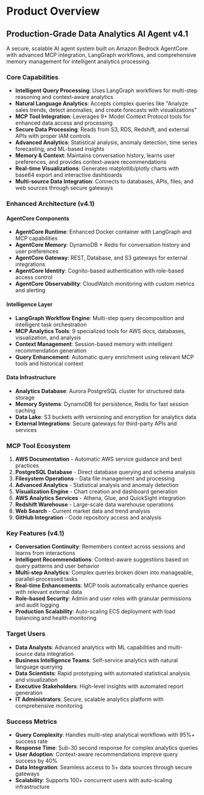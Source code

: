 # Product Overview

## Production-Grade Data Analytics AI Agent v4.1

A secure, scalable AI agent system built on Amazon Bedrock AgentCore with advanced MCP integration, LangGraph workflows, and comprehensive memory management for intelligent analytics processing.

### Core Capabilities
- **Intelligent Query Processing**: Uses LangGraph workflows for multi-step reasoning and context-aware analytics
- **Natural Language Analytics**: Accepts complex queries like "Analyze sales trends, detect anomalies, and create forecasts with visualizations"
- **MCP Tool Integration**: Leverages 9+ Model Context Protocol tools for enhanced data access and processing
- **Secure Data Processing**: Reads from S3, RDS, Redshift, and external APIs with proper IAM controls
- **Advanced Analytics**: Statistical analysis, anomaly detection, time series forecasting, and ML-based insights
- **Memory & Context**: Maintains conversation history, learns user preferences, and provides context-aware recommendations
- **Real-time Visualizations**: Generates matplotlib/plotly charts with base64 export and interactive dashboards
- **Multi-source Data Integration**: Connects to databases, APIs, files, and web sources through secure gateways

### Enhanced Architecture (v4.1)

#### AgentCore Components
- **AgentCore Runtime**: Enhanced Docker container with LangGraph and MCP capabilities
- **AgentCore Memory**: DynamoDB + Redis for conversation history and user preferences
- **AgentCore Gateway**: REST, Database, and S3 gateways for external integrations
- **AgentCore Identity**: Cognito-based authentication with role-based access control
- **AgentCore Observability**: CloudWatch monitoring with custom metrics and alerting

#### Intelligence Layer
- **LangGraph Workflow Engine**: Multi-step query decomposition and intelligent task orchestration
- **MCP Analytics Tools**: 9 specialized tools for AWS docs, databases, visualization, and analysis
- **Context Management**: Session-based memory with intelligent recommendation generation
- **Query Enhancement**: Automatic query enrichment using relevant MCP tools and historical context

#### Data Infrastructure
- **Analytics Database**: Aurora PostgreSQL cluster for structured data storage
- **Memory Systems**: DynamoDB for persistence, Redis for fast session caching
- **Data Lake**: S3 buckets with versioning and encryption for analytics data
- **External Integrations**: Secure gateways for third-party APIs and services

### MCP Tool Ecosystem
1. **AWS Documentation** - Automatic AWS service guidance and best practices
2. **PostgreSQL Database** - Direct database querying and schema analysis
3. **Filesystem Operations** - Data file management and processing
4. **Advanced Analytics** - Statistical analysis and anomaly detection
5. **Visualization Engine** - Chart creation and dashboard generation
6. **AWS Analytics Services** - Athena, Glue, and QuickSight integration
7. **Redshift Warehouse** - Large-scale data warehouse operations
8. **Web Search** - Current market data and trend analysis
9. **GitHub Integration** - Code repository access and analysis

### Key Features (v4.1)
- **Conversation Continuity**: Remembers context across sessions and learns from interactions
- **Intelligent Recommendations**: Context-aware suggestions based on query patterns and user behavior
- **Multi-step Analytics**: Complex queries broken down into manageable, parallel-processed tasks
- **Real-time Enhancements**: MCP tools automatically enhance queries with relevant external data
- **Role-based Security**: Admin and user roles with granular permissions and audit logging
- **Production Scalability**: Auto-scaling ECS deployment with load balancing and health monitoring

### Target Users
- **Data Analysts**: Advanced analytics with ML capabilities and multi-source data integration
- **Business Intelligence Teams**: Self-service analytics with natural language querying
- **Data Scientists**: Rapid prototyping with automated statistical analysis and visualization
- **Executive Stakeholders**: High-level insights with automated report generation
- **IT Administrators**: Secure, scalable analytics platform with comprehensive monitoring

### Success Metrics
- **Query Complexity**: Handles multi-step analytical workflows with 95%+ success rate
- **Response Time**: Sub-30 second response for complex analytics queries
- **User Adoption**: Context-aware recommendations improve query success by 40%
- **Data Integration**: Seamless access to 5+ data sources through secure gateways
- **Scalability**: Supports 100+ concurrent users with auto-scaling infrastructure
